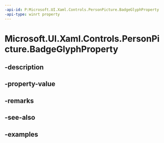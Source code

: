 ```yaml
---
-api-id: P:Microsoft.UI.Xaml.Controls.PersonPicture.BadgeGlyphProperty
-api-type: winrt property
---
```


<!-- Property syntax.
public DependencyProperty BadgeGlyphProperty { get; }
-->

# Microsoft.UI.Xaml.Controls.PersonPicture.BadgeGlyphProperty

## -description

## -property-value

## -remarks

## -see-also

## -examples

